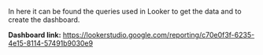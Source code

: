In here it can be found the queries used in Looker to get the data and to create the dashboard.

**Dashboard link:** https://lookerstudio.google.com/reporting/c70e0f3f-6235-4e15-8114-57491b9030e9
